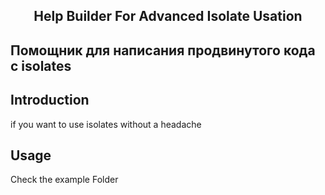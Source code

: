 <h2 align="center">Help Builder For Advanced Isolate Usation</h2>
<h2 alight="center">Помощник для написания продвинутого кода с isolates </h2>


## Introduction
if you want to use isolates without a headache 

## Usage
Check the example Folder